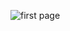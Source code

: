 ![first page](https://user-images.githubusercontent.com/79565669/222424609-36d6255d-f14f-4931-940d-a8596af6534d.PNG)
